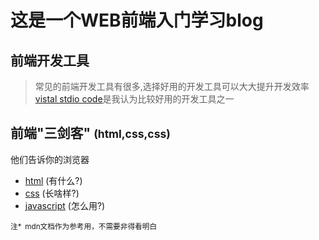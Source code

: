 # 这是一个WEB前端入门学习blog
## 前端开发工具
>常见的前端开发工具有很多,选择好用的开发工具可以大大提升开发效率  
[vistal stdio code](study/devtools/vscode安装和使用.md)是我认为比较好用的开发工具之一

## 前端"三剑客" <small>(html,css,css)</small>
他们告诉你的浏览器
- [html](study/html/README.md) (有什么?)
- [css](study/css/README.md) (长啥样?)
- [javascript](study/javascript/README.md) (怎么用?)

<small>注*&ensp;mdn文档作为参考用，不需要非得看明白</small>
